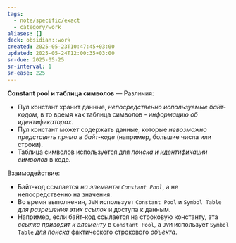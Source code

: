 ```yaml
---
tags:
  - note/specific/exact
  - category/work
aliases: []
deck: obsidian::work
created: 2025-05-23T10:47:45+03:00
updated: 2025-05-24T12:00:35+03:00
sr-due: 2025-05-25
sr-interval: 1
sr-ease: 225
---
```


**Constant pool и таблица символов**
—
Различия:

- Пул констант хранит данные, *непосредственно используемые байт-кодом*, в то время как таблица символов - *информацию об идентификаторах*.
- Пул констант может содержать данные, которые *невозможно представить прямо в байт-коде* (например, большие числа или строки).
- Таблица символов используется для *поиска и идентификации символов* в коде. 

Взаимодействие:

- Байт-код ссылается *на элементы `Constant Pool`*, а не непосредственно на значения. 
- Во время выполнения, `JVM` использует `Constant Pool` и `Symbol Table` *для разрешения этих ссылок* и доступа к данным. 
- Например, если байт-код ссылается на строковую константу, эта *ссылка приводит к элементу* в `Constant Pool`, а `JVM` использует `Symbol Table` *для поиска* фактического строкового *объекта*.
